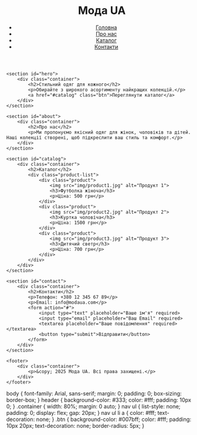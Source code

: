 <!DOCTYPE html>
<html lang="uk">
<head>
    <meta charset="UTF-8">
    <meta name="viewport" content="width=device-width, initial-scale=1.0">
    <title>Мода UA - Інтернет-магазин одягу</title>
    <link rel="stylesheet" href="styles.css">
</head>
<body>
    <header>
        <div class="container">
            <h1>Мода UA</h1>
            <nav>
                <ul>
                    <li><a href="#">Головна</a></li>
                    <li><a href="#about">Про нас</a></li>
                    <li><a href="#catalog">Каталог</a></li>
                    <li><a href="#contact">Контакти</a></li>
                </ul>
            </nav>
        </div>
    </header>

    <section id="hero">
        <div class="container">
            <h2>Стильний одяг для кожного</h2>
            <p>Обирайте з широкого асортименту найкращих колекцій.</p>
            <a href="#catalog" class="btn">Переглянути каталог</a>
        </div>
    </section>

    <section id="about">
        <div class="container">
            <h2>Про нас</h2>
            <p>Ми пропонуємо якісний одяг для жінок, чоловіків та дітей. Наші колекції створені, щоб підкреслити ваш стиль та комфорт.</p>
        </div>
    </section>

    <section id="catalog">
        <div class="container">
            <h2>Каталог</h2>
            <div class="product-list">
                <div class="product">
                    <img src="img/product1.jpg" alt="Продукт 1">
                    <h3>Футболка жіноча</h3>
                    <p>Ціна: 500 грн</p>
                </div>
                <div class="product">
                    <img src="img/product2.jpg" alt="Продукт 2">
                    <h3>Куртка чоловіча</h3>
                    <p>Ціна: 1500 грн</p>
                </div>
                <div class="product">
                    <img src="img/product3.jpg" alt="Продукт 3">
                    <h3>Дитячий светр</h3>
                    <p>Ціна: 700 грн</p>
                </div>
            </div>
        </div>
    </section>

    <section id="contact">
        <div class="container">
            <h2>Контакти</h2>
            <p>Телефон: +380 12 345 67 89</p>
            <p>Email: info@modaua.com</p>
            <form action="#">
                <input type="text" placeholder="Ваше ім'я" required>
                <input type="email" placeholder="Ваш Email" required>
                <textarea placeholder="Ваше повідомлення" required></textarea>
                <button type="submit">Відправити</button>
            </form>
        </div>
    </section>

    <footer>
        <div class="container">
            <p>&copy; 2025 Мода UA. Всі права захищені.</p>
        </div>
    </footer>
</body>
</html>

body {
    font-family: Arial, sans-serif;
    margin: 0;
    padding: 0;
    box-sizing: border-box;
}
header {
    background-color: #333;
    color: #fff;
    padding: 10px 0;
}
.container {
    width: 80%;
    margin: 0 auto;
}
nav ul {
    list-style: none;
    padding: 0;
    display: flex;
    gap: 20px;
}
nav ul li a {
    color: #fff;
    text-decoration: none;
}
.btn {
    background-color: #007bff;
    color: #fff;
    padding: 10px 20px;
    text-decoration: none;
    border-radius: 5px;
}
